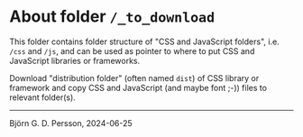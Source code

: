 # About folder `/_to_download`

This folder contains folder structure of "CSS and JavaScript folders", i.e. `/css` and `/js`, and can be used as pointer to where to put CSS and JavaScript libraries or frameworks.

Download "distribution folder" (often named `dist`) of CSS library or framework and copy CSS and JavaScript (and maybe font ;-)) files to relevant folder(s).

---

Björn G. D. Persson, 2024-06-25